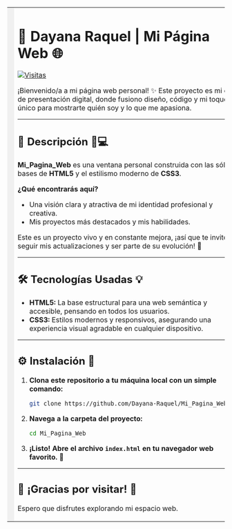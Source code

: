 <br>
<br>

<table>
  <tr>
    <td width="50" bgcolor="#f0f0f0"></td>
    <td>

# 🚀 Dayana Raquel | Mi Página Web 🌐

[![Visitas](https://komarev.com/ghpvc/?username=Dayana-Raquel&label=Visitas&color=brightgreen)](https://github.com/Dayana-Raquel)

¡Bienvenido/a a mi página web personal! ✨ Este proyecto es mi carta de presentación digital, donde fusiono diseño, código y mi toque único para mostrarte quién soy y lo que me apasiona.

---

## 📌 Descripción 🎨💻

**Mi_Pagina_Web** es una ventana personal construida con las sólidas bases de **HTML5** y el estilismo moderno de **CSS3**.

**¿Qué encontrarás aquí?**

* Una visión clara y atractiva de mi identidad profesional y creativa.
* Mis proyectos más destacados y mis habilidades.

Este es un proyecto vivo y en constante mejora, ¡así que te invito a seguir mis actualizaciones y ser parte de su evolución! 🔄

---

## 🛠️ Tecnologías Usadas 💡

* **HTML5:** La base estructural para una web semántica y accesible, pensando en todos los usuarios.
* **CSS3:** Estilos modernos y responsivos, asegurando una experiencia visual agradable en cualquier dispositivo.

---

## ⚙️ Instalación 💨

1.  **Clona este repositorio a tu máquina local con un simple comando:**

    ```bash
    git clone https://github.com/Dayana-Raquel/Mi_Pagina_Web.git
    ```

2.  **Navega a la carpeta del proyecto:**

    ```bash
    cd Mi_Pagina_Web
    ```

3.  **¡Listo! Abre el archivo `index.html` en tu navegador web favorito.** 🚀

---

## 🌟 ¡Gracias por visitar! 🙏

Espero que disfrutes explorando mi espacio web.

 </td>
    <td width="50" bgcolor="#f0f0f0"></td>
  </tr>
</table>

<br>
<br>